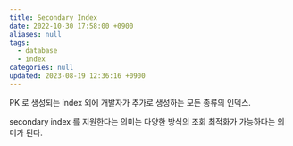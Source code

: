 ```yaml
---
title: Secondary Index
date: 2022-10-30 17:58:00 +0900
aliases: null
tags:
  - database
  - index
categories: null
updated: 2023-08-19 12:36:16 +0900
---
```


PK 로 생성되는 index 외에 개발자가 추가로 생성하는 모든 종류의 인덱스.

secondary index 를 지원한다는 의미는 다양한 방식의 조회 최적화가 가능하다는 의미가 된다.